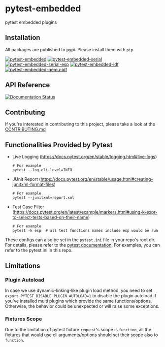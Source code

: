 # pytest-embedded

pytest embedded plugins

## Installation

All packages are published to pypi. Please install them with `pip`.

[![pytest-embedded](https://img.shields.io/pypi/v/pytest-embedded?color=green&label=pytest-embedded)](https://pypi.org/project/pytest-embedded/)
[![pytest-embedded-serial](https://img.shields.io/pypi/v/pytest-embedded-serial?color=green&label=pytest-embedded-serial)](https://pypi.org/project/pytest-embedded-serial/)
[![pytest-embedded-serial-esp](https://img.shields.io/pypi/v/pytest-embedded-serial-esp?color=green&label=pytest-embedded-serial-esp)](https://pypi.org/project/pytest-embedded-serial-esp/)
[![pytest-embedded-idf](https://img.shields.io/pypi/v/pytest-embedded-idf?color=green&label=pytest-embedded-idf)](https://pypi.org/project/pytest-embedded-idf/)
[![pytest-embedded-qemu-idf](https://img.shields.io/pypi/v/pytest-embedded-qemu-idf?color=green&label=pytest-embedded-qemu-idf)](https://pypi.org/project/pytest-embedded-qemu-idf/)

## API Reference

[![Documentation Status](https://readthedocs.com/projects/espressif-pytest-embedded/badge/?version=latest)](https://docs.espressif.com/projects/pytest-embedded/en/latest/?badge=latest)

## Contributing

If you're interested in contributing to this project, please take a look at the [CONTRIBUTING.md](https://github.com/espressif/pytest-embedded/CONTRIBUTING.md)

## Functionalities Provided by Pytest

- Live Logging (https://docs.pytest.org/en/stable/logging.html#live-logs)

  ```shell
  # For example
  pytest --log-cli-level=INFO
  ```

- JUnit Report (https://docs.pytest.org/en/stable/usage.html#creating-junitxml-format-files)

  ```shell
  # For example
  pytest --junitxml=report.xml
  ```

- Test Case
  Filter (https://docs.pytest.org/en/latest/example/markers.html#using-k-expr-to-select-tests-based-on-their-name)

  ```shell
  # For example
  pytest -k esp  # all test functions names include esp would be run
  ```

These configs can also be set in the `pytest.ini` file in your repo's root dir. For details, please refer to
the [pytest documentation](https://docs.pytest.org/en/6.2.x/customize.html). For examples, you can refer to the
pytest.ini in this repo.

## Limitations

### Plugin Autoload

In case we use dynamic-linking-like plugin load method, you need to set `export PYTEST_DISABLE_PLUGIN_AUTOLOAD=1` to
disable the plugin autoload if you've installed multi plugins which provide the same functions/options. Otherwise, the
behavior could be unexpected or will raise some exceptions.

### Fixtures Scope

Due to the limitation of pytest fixture `request`'s scope is `function`, all the fixtures that would use cli
arguments/options should set their scope also to `function`.
